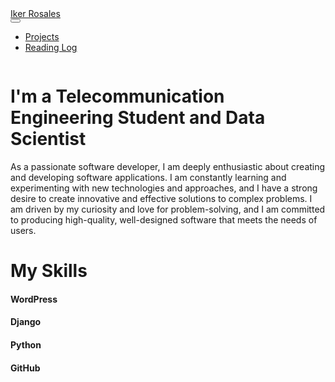 <!DOCTYPE html>
<html lang="en">
<head>
    <meta charset="UTF-8">
    <meta http-equiv="X-UA-Compatible" content="IE=edge">
    <meta name="viewport" content="width=device-width, initial-scale=1.0">
    <title>Iker Rosales</title>
</head>
<body>
  <link href="https://cdn.jsdelivr.net/npm/bootstrap@5.2.3/dist/css/bootstrap.min.css" rel="stylesheet" integrity="sha384-rbsA2VBKQhggwzxH7pPCaAqO46MgnOM80zW1RWuH61DGLwZJEdK2Kadq2F9CUG65" crossorigin="anonymous">
  <link rel="stylesheet" href="https://cdn.jsdelivr.net/gh/devicons/devicon@v2.15.1/devicon.min.css">
  <script src="https://cdn.jsdelivr.net/npm/bootstrap@5.2.3/dist/js/bootstrap.bundle.min.js" integrity="sha384-kenU1KFdBIe4zVF0s0G1M5b4hcpxyD9F7jL+jjXkk+Q2h455rYXK/7HAuoJl+0I4" crossorigin="anonymous"></script>
<nav class="navbar navbar-dark navbar-expand-lg bg-dark ">
    <div class="container-fluid">
        <div class="mx-4">
            <a class="navbar-brand" href="#">Iker Rosales</a>
        </div>
        <button class="navbar-toggler" type="button" data-bs-toggle="collapse"
            data-bs-target="#navbarTogglerDemo02" aria-controls="navbarTogglerDemo02" aria-expanded="false"
            aria-label="Toggle navigation">
            <span class="navbar-toggler-icon"></span>
        </button>
        <div class="collapse navbar-collapse" id="navbarTogglerDemo02">
            <ul class="navbar-nav me-auto mb-2 mb-lg-0">
                <li class="nav-item">
                    <a class="nav-link" href="#">Projects</a>
                </li>
                <li class="nav-item">
                    <a class="nav-link" href="#">Reading Log</a>
                </li>
            </ul>
        </div>
    </div>
</nav>
<div class="container my-4 ">
    <div class="row justify-content-center">
        <div class="col-lg mb-lg-4">
            <img src="image.jpg" class="img-fluid" alt="" srcset="">
        </div>
        <div class="col-lg mx-2 align-self-center">
            <div class="my-3">
                <h1 class="text-center">I'm a Telecommunication Engineering Student and Data Scientist </h1>
                <p>As a passionate software developer, I am deeply enthusiastic about creating and
                    developing software applications. I am constantly learning and experimenting with new
                    technologies and approaches, and I have a strong desire to create innovative and effective
                    solutions to complex problems. I am driven by my curiosity and love for problem-solving, and
                    I
                    am committed to producing high-quality, well-designed software that meets the needs of
                    users.
                </p>
            </div>
        </div>
    </div>
</div>
<div class="my-4">
    <div class="text-center mb-4">
        <h1>My Skills</h1>
    </div>
    <div class="row >        
        <div class="col">
            <div class="text-center">
                <h4>WordPress</h4>
                <i class="devicon-wordpress-plain"></i>
            </div>
        </div>
        <div class="col">
            <div class="text-center">
                <h4>Django</h4>
                <i class="devicon-django-plain"></i>
            </div>
        </div>
        <div class="col">
            <div class="text-center">
                <h4>Python</h4>
                <i class="devicon-python-plain"></i>
            </div>
        </div>
        <div class="col">
            <div class="text-center">
                <h4>GitHub</h4>
                <i class="devicon-github-original" ></i>
            </div>
        </div>
    </div>
</div>
    
</body>
</html>
